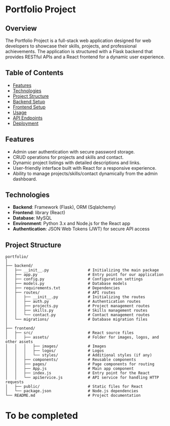 # Portfolio Project

## Overview

The Portfolio Project is a full-stack web application designed for web developers to showcase their skills, projects, and professional achievements. The application is structured with a Flask backend that provides RESTful APIs and a React frontend for a dynamic user experience.

## Table of Contents

- [Features](#features)
- [Technologies](#technologies)
- [Project Structure](#project-structure)
- [Backend Setup](#backend-setup)
- [Frontend Setup](#frontend-setup)
- [Usage](#usage)
- [API Endpoints](#api-endpoints)
- [Deployment](#deployment)

## Features

- Admin user authentication with secure password storage.
- CRUD operations for projects and skills and contact.
- Dynamic project listings with detailed descriptions and links.
- User-friendly interface built with React for a responsive experience.
- Ability to manage projects/skills/contact dynamically from the admin dashboard.

## Technologies

- **Backend**: Framework (Flask), ORM (Sqlalchemy)
- **Frontend**: library (React)
- **Database**: MySQL
- **Environment**: Python 3.x and Node.js for the React app
- **Authentication**: JSON Web Tokens (JWT) for secure API access

## Project Structure
```
portfolio/
│
├── backend/
│   ├── __init__.py                 # Initializing the main package
│   ├── app.py                      # Entry point for our application
│   ├── config.py                   # Configuration settings
│   ├── models.py                   # Database models
│   ├── requirements.txt            # Dependencies
│   ├── routes/                     # API routes
│   │   ├── __init__.py             # Initializing the routes
│   │   ├── auth.py                 # Authentication routes
│   │   ├── projects.py             # Project management routes
│   │   ├── skills.py               # Skills management routes
│   │   └── contact.py              # Contact management routes
│   └── migrations/                 # Database migration files
│
├── frontend/
│   ├── src/                        # React source files
│   │   ├── assets/                 # Folder for images, logos, and other assets
│   │   │   ├── images/             # Images
│   │   │   ├── logos/              # Logos
│   │   │   └── styles/             # Additional styles (if any)
│   │   ├── components/             # Reusable components
│   │   ├── pages/                  # Page components for routing
│   │   ├── App.js                  # Main app component
│   │   ├── index.js                # Entry point for the React
│   │   └── apiService.js           # API service for handling HTTP requests
│   ├── public/                     # Static files for React
│   └── package.json                # Node.js dependencies
└── README.md                       # Project documentation
```

# To be completed

